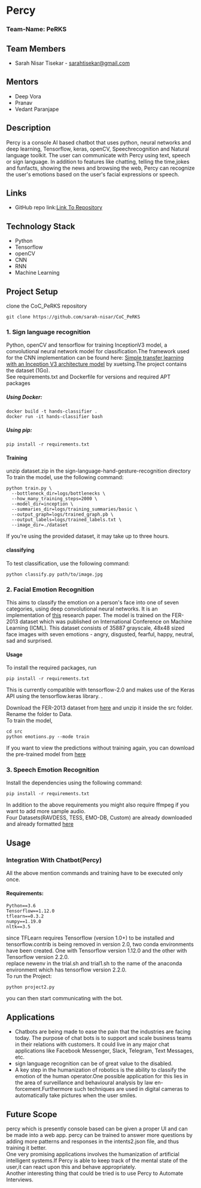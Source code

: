 # Percy
### Team-Name: PeRKS
## Team Members
* Sarah Nisar Tisekar - sarahtisekar@gmail.com
## Mentors
* Deep Vora
* Pranav
* Vedant Paranjape
## Description
Percy is a console AI based chatbot that uses python, neural networks and deep learning, Tensorflow, keras, openCV, Speechrecognition and Natural language toolkit. The user can communicate with Percy using text, speech or sign language. In addition to features like chatting, telling the time,jokes and funfacts, showing the news and browsing the web, Percy can recognize the user's emotions based on the user's facial expressions or speech.  
## Links
* GitHub repo link:[Link To Repository](https://github.com/sarah-nisar/CoC_PeRKS/blob/master/data-speech-emotion.zip)
 
## Technology Stack
* Python
* Tensorflow  
* openCV  
* CNN
* RNN  
* Machine Learning  
## Project Setup  
clone the CoC_PeRKS repository  

    git clone https://github.com/sarah-nisar/CoC_PeRKS  
  
### 1. Sign language recognition  
Python, openCV and tensorflow for training InceptionV3 model, a convolutional neural network model for classification.The framework used for the CNN implementation can be found here: [Simple transfer learning with an Inception V3 architecture model](https://github.com/xuetsing/image-classification-tensorflow) by xuetsing.The project contains the dataset (1Go).  
See requirements.txt and Dockerfile for versions and required APT packages
##### Using Docker:  
    docker build -t hands-classifier .  
    docker run -it hands-classifier bash  
##### Using pip:  
    pip install -r requirements.txt
#### Training  
unzip dataset.zip in the sign-language-hand-gesture-recognition directory
To train the model, use the following command:  
    
    python train.py \
      --bottleneck_dir=logs/bottlenecks \
      --how_many_training_steps=2000 \
      --model_dir=inception \
      --summaries_dir=logs/training_summaries/basic \
      --output_graph=logs/trained_graph.pb \
      --output_labels=logs/trained_labels.txt \
      --image_dir=./dataset  
        
 If you're using the provided dataset, it may take up to three hours.  
 #### classifying  
 To test classification, use the following command:  
 
    python classify.py path/to/image.jpg  
      
### 2. Facial Emotion Recognition  
This aims to classify the emotion on a person's face into one of seven categories, using deep convolutional neural networks. It is an implementation of [this](https://github.com/sarah-nisar/CoC_PeRKS/blob/master/ResearchPaper.pdf) research paper. The model is trained on the FER-2013 dataset which was published on International Conference on Machine Learning (ICML). This dataset consists of 35887 grayscale, 48x48 sized face images with seven emotions - angry, disgusted, fearful, happy, neutral, sad and surprised.  
#### Usage  
To install the required packages, run 

    pip install -r requirements.txt  
    
This is currently compatible with tensorflow-2.0 and makes use of the Keras API using the tensorflow.keras library.  .
        
Download the FER-2013 dataset from [here](https://github.com/sarah-nisar/CoC_PeRKS/blob/master/data-emotion-detection.zip) and unzip it inside the src folder. Rename the folder to Data.  
To train the model,  
   
    cd src
    python emotions.py --mode train  
      
If you want to view the predictions without training again, you can download the pre-trained model from [here](https://github.com/sarah-nisar/CoC_PeRKS/blob/master/Facial-Emotion-detection/src/model.h5)  
### 3. Speech Emotion Recognition
Install the dependencies using the following command:  
    
    pip install -r requirements.txt  
     
In addition to the above requirements you might also require ffmpeg if you want to add more sample audio.  
Four Datasets(RAVDESS, TESS, EMO-DB, Custom) are already downloaded and already formatted [here](https://github.com/sarah-nisar/CoC_PeRKS/blob/master/data-speech-emotion.zip) 
## Usage
### Integration With Chatbot(Percy)  
All the above mention commands and training have to be executed only once.  
#### Requirements:  
    Python==3.6  
    Tensorflow==1.12.0  
    tflearn==0.3.2  
    numpy==1.19.0  
    nltk==3.5  
      
since TFLearn requires Tensorflow (version 1.0+) to be installed and  tensorflow.contrib is being removed in version 2.0, two conda environments have been created. One with Tensorflow version 1.12.0 and the other with Tensorflow version 2.2.0.  
replace newenv in the trial.sh and trial1.sh to the name of the anaconda environment which has tensorflow version 2.2.0.  
To run the Project:  
  
    python project2.py  
      
you can then start communicating with the bot.  
## Applications  
* Chatbots are being made to ease the pain that the industries are facing today. The purpose of chat bots is to support and scale business teams in their relations with customers. It could live in any major chat applications like Facebook Messenger, Slack, Telegram, Text Messages, etc.
* sign language recognition can be of great value to the disabled.
* A key step in the humanization of robotics is the ability to classify the emotion of the human operator.One possible application for this lies in the area
of surveillance and behavioural analysis by law en-forcement.Furthermore such techniques are used in digital cameras to automatically take pictures when the user smiles.  
## Future Scope  
percy which is presently console based can be given a proper UI and can be made into a web app.
percy can be trained to answer more questions by adding more patterns and responses in the intents2.json file, and thus training it better.  
One very promising applications involves the humanization of artificial intelligent systems.If Percy is able to keep track of the mental state of the user,it can react upon this and behave appropriately.   
Another interesting thing that could be tried is to use Percy to Automate Interviews.





